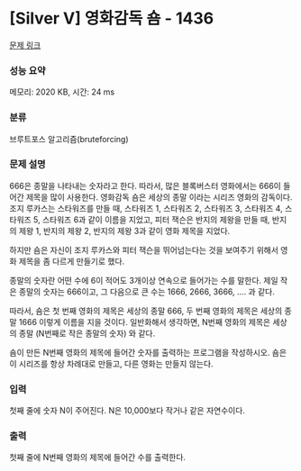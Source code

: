 # [Silver V] 영화감독 숌 - 1436 

[문제 링크](https://www.acmicpc.net/problem/1436) 

### 성능 요약

메모리: 2020 KB, 시간: 24 ms

### 분류

브루트포스 알고리즘(bruteforcing)

### 문제 설명

<p>666은 종말을 나타내는 숫자라고 한다. 따라서, 많은 블록버스터 영화에서는 666이 들어간 제목을 많이 사용한다. 영화감독 숌은 세상의 종말 이라는 시리즈 영화의 감독이다. 조지 루카스는 스타워즈를 만들 때, 스타워즈 1, 스타워즈 2, 스타워즈 3, 스타워즈 4, 스타워즈 5, 스타워즈 6과 같이 이름을 지었고, 피터 잭슨은 반지의 제왕을 만들 때, 반지의 제왕 1, 반지의 제왕 2, 반지의 제왕 3과 같이 영화 제목을 지었다.</p>

<p>하지만 숌은 자신이 조지 루카스와 피터 잭슨을 뛰어넘는다는 것을 보여주기 위해서 영화 제목을 좀 다르게 만들기로 했다.</p>

<p>종말의 숫자란 어떤 수에 6이 적어도 3개이상 연속으로 들어가는 수를 말한다. 제일 작은 종말의 숫자는 666이고, 그 다음으로 큰 수는 1666, 2666, 3666, .... 과 같다.</p>

<p>따라서, 숌은 첫 번째 영화의 제목은 세상의 종말 666, 두 번째 영화의 제목은 세상의 종말 1666 이렇게 이름을 지을 것이다. 일반화해서 생각하면, N번째 영화의 제목은 세상의 종말 (N번째로 작은 종말의 숫자) 와 같다.</p>

<p>숌이 만든 N번째 영화의 제목에 들어간 숫자를 출력하는 프로그램을 작성하시오. 숌은 이 시리즈를 항상 차례대로 만들고, 다른 영화는 만들지 않는다.</p>

### 입력 

 <p>첫째 줄에 숫자 N이 주어진다. N은 10,000보다 작거나 같은 자연수이다.</p>

### 출력 

 <p>첫째 줄에 N번째 영화의 제목에 들어간 수를 출력한다.</p>



